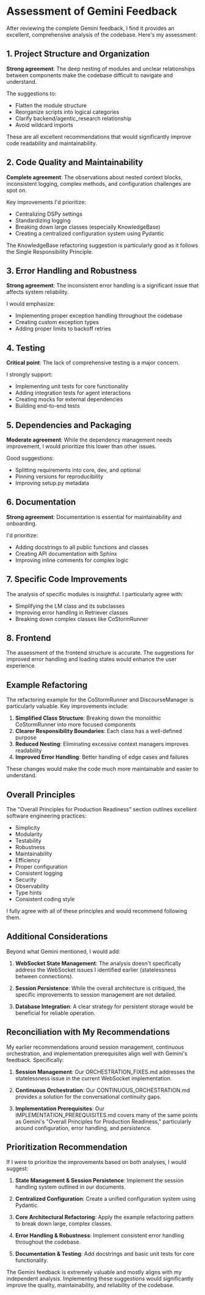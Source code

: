 # Assessment of Gemini Feedback

After reviewing the complete Gemini feedback, I find it provides an excellent, comprehensive analysis of the codebase. Here's my assessment:

## 1. Project Structure and Organization

**Strong agreement**: The deep nesting of modules and unclear relationships between components make the codebase difficult to navigate and understand.

The suggestions to:
- Flatten the module structure
- Reorganize scripts into logical categories
- Clarify backend/agentic_research relationship
- Avoid wildcard imports

These are all excellent recommendations that would significantly improve code readability and maintainability.

## 2. Code Quality and Maintainability

**Complete agreement**: The observations about nested context blocks, inconsistent logging, complex methods, and configuration challenges are spot on.

Key improvements I'd prioritize:
- Centralizing DSPy settings
- Standardizing logging
- Breaking down large classes (especially KnowledgeBase)
- Creating a centralized configuration system using Pydantic

The KnowledgeBase refactoring suggestion is particularly good as it follows the Single Responsibility Principle.

## 3. Error Handling and Robustness

**Strong agreement**: The inconsistent error handling is a significant issue that affects system reliability.

I would emphasize:
- Implementing proper exception handling throughout the codebase
- Creating custom exception types
- Adding proper limits to backoff retries

## 4. Testing

**Critical point**: The lack of comprehensive testing is a major concern.

I strongly support:
- Implementing unit tests for core functionality
- Adding integration tests for agent interactions
- Creating mocks for external dependencies
- Building end-to-end tests

## 5. Dependencies and Packaging

**Moderate agreement**: While the dependency management needs improvement, I would prioritize this lower than other issues.

Good suggestions:
- Splitting requirements into core, dev, and optional
- Pinning versions for reproducibility
- Improving setup.py metadata

## 6. Documentation

**Strong agreement**: Documentation is essential for maintainability and onboarding.

I'd prioritize:
- Adding docstrings to all public functions and classes
- Creating API documentation with Sphinx
- Improving inline comments for complex logic

## 7. Specific Code Improvements

The analysis of specific modules is insightful. I particularly agree with:
- Simplifying the LM class and its subclasses
- Improving error handling in Retriever classes
- Breaking down complex classes like CoStormRunner

## 8. Frontend

The assessment of the frontend structure is accurate. The suggestions for improved error handling and loading states would enhance the user experience.

## Example Refactoring

The refactoring example for the CoStormRunner and DiscourseManager is particularly valuable. Key improvements include:

1. **Simplified Class Structure**: Breaking down the monolithic CoStormRunner into more focused components
2. **Clearer Responsibility Boundaries**: Each class has a well-defined purpose
3. **Reduced Nesting**: Eliminating excessive context managers improves readability
4. **Improved Error Handling**: Better handling of edge cases and failures

These changes would make the code much more maintainable and easier to understand.

## Overall Principles

The "Overall Principles for Production Readiness" section outlines excellent software engineering practices:

- Simplicity
- Modularity
- Testability
- Robustness
- Maintainability
- Efficiency
- Proper configuration
- Consistent logging
- Security
- Observability
- Type hints
- Consistent coding style

I fully agree with all of these principles and would recommend following them.

## Additional Considerations

Beyond what Gemini mentioned, I would add:

1. **WebSocket State Management**: The analysis doesn't specifically address the WebSocket issues I identified earlier (statelessness between connections).

2. **Session Persistence**: While the overall architecture is critiqued, the specific improvements to session management are not detailed.

3. **Database Integration**: A clear strategy for persistent storage would be beneficial for reliable operation.

## Reconciliation with My Recommendations

My earlier recommendations around session management, continuous orchestration, and implementation prerequisites align well with Gemini's feedback. Specifically:

1. **Session Management**: Our ORCHESTRATION_FIXES.md addresses the statelessness issue in the current WebSocket implementation.

2. **Continuous Orchestration**: Our CONTINUOUS_ORCHESTRATION.md provides a solution for the conversational continuity gaps.

3. **Implementation Prerequisites**: Our IMPLEMENTATION_PREREQUISITES.md covers many of the same points as Gemini's "Overall Principles for Production Readiness," particularly around configuration, error handling, and persistence.

## Prioritization Recommendation

If I were to prioritize the improvements based on both analyses, I would suggest:

1. **State Management & Session Persistence**: Implement the session handling system outlined in our documents.

2. **Centralized Configuration**: Create a unified configuration system using Pydantic.

3. **Core Architectural Refactoring**: Apply the example refactoring pattern to break down large, complex classes.

4. **Error Handling & Robustness**: Implement consistent error handling throughout the codebase.

5. **Documentation & Testing**: Add docstrings and basic unit tests for core functionality.

The Gemini feedback is extremely valuable and mostly aligns with my independent analysis. Implementing these suggestions would significantly improve the quality, maintainability, and reliability of the codebase.